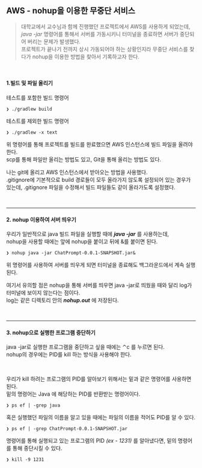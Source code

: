 ## AWS - nohup을 이용한 무중단 서비스

> 대학교에서 교수님과 함께 진행했던 프로젝트에서 AWS를 사용하게 되었는데,  
> *java -jar* 명령어를 통해서 서버를 가동시키니 터미널을 종료하면 서버가 중단되어 버리는 문제가 발생했다.  
> 프로젝트가 끝나기 전까지 상시 가동되어야 하는 상황인지라 무중단 서비스를 찾다가 nohup을 이용한 방법을 찾아서 기록하고자 한다.

<br>

#### 1.빌드 및 파일 올리기
테스트를 포함한 빌드 명령어
```
❯ ./gradlew build
```
테스트를 제외한 빌드 명령어
```
❯ ./gradlew -x text
```

위 명령어를 통해 프로젝트를 빌드를 완료했으면 AWS 인스턴스에 빌드 파일을 올려야 한다.  
scp를 통해 파일만 올리는 방법도 있고, Git을 통해 올리는 방법도 있다.

나는 git에 올리고 AWS 인스턴스에서 받아오는 방법을 사용했다.  
.gitignore에 기본적으로 build 경로들이 모두 올라가지 않도록 설정되어 있는 경우가 있는데, .gitignore 파일을 수정해서 빌드 파일들도 같이 올라가도록 설정했다.  

<br>

***

#### 2. nohup 이용하여 서버 띄우기
우리가 일반적으로 java 빌드 파일을 실행할 때에 ***java -jar*** 를 사용하는데,  
nohup을 사용할 때에는 앞에 nohup을 붙이고 뒤에 &를 붙이면 된다.
```
❯ nohup java -jar ChatPrompt-0.0.1-SNAPSHOT.jar&
```
위 명령어를 사용하여 서버를 띄우게 되면 터미널을 종료해도 백그라운드에서 계속 실행된다.  

여기서 유의할 점은 nohup을 통해 서버를 띄우면 java -jar로 띄웠을 때와 달리 log가 터미널에 보이지 않는다는 점이다.  
log는 같은 디렉토리 안의 ***nohup.out*** 에 저장된다.


<br>

***

#### 3. nohup으로 실행한 프로그램 중단하기
java -jar로 실행한 프로그램을 중단하고 싶을 때에는 ⌃c 를 누르면 된다.  
nohup의 경우에는 PID를 kill 하는 방식을 사용해야 한다.

<br>

우리가 kill 하려는 프로그램의 PID를 알아보기 위해서는 밑과 같은 명령어를 사용하면 된다.  
밑의 명령어는 Java 에 해당하는 PID를 반환받는 명령어이다.
```
❯ ps ef | -grep java
```

혹은 실행했던 파일의 이름을 알고 있을 때에는 파일의 이름을 적어도 PID를 알 수 있다.
```
❯ ps ef | -grep ChatPrompt-0.0.1-SNAPSHOT.jar
```

명령어를 통해 실행되고 있는 프로그램의 PID *(ex - 1231)* 를 알아냈다면, 밑의 명령어를 통해 중단시킬 수 있다.
```
❯ kill -9 1231
```